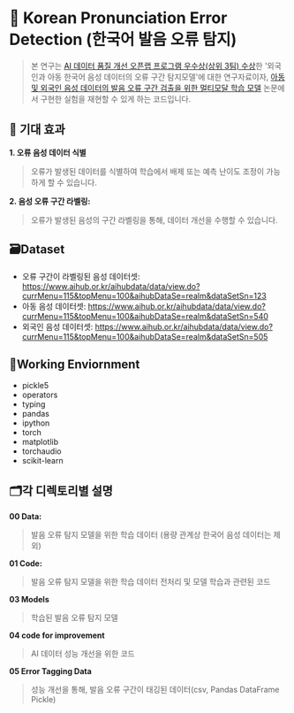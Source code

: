 # :jack_o_lantern: Korean Pronunciation Error Detection (한국어 발음 오류 탐지)
> 본 연구는  [AI 데이터 품질 개선 오픈랩 프로그램 우수상(상위 3팀) 수상](https://www.datanet.co.kr/news/articleView.html?idxno=179709)한 '외국인과 아동 한국어 음성 데이터의 오류 구간 탐지모델'에 대한 연구자료이자, 
[아동 및 외국인 음성 데이터의 발음 오류 구간 검출을 위한 멀티모달 학습 모델](https://www.dbpia.co.kr/Journal/articleDetail?nodeId=NODE11495814) 논문에서 구현한 실험을 재현할 수 있게 하는 코드입니다.

## :apple: 기대 효과
**1. 오류 음성 데이터 식별**
> 오류가 발생된 데이터를 식별하여 학습에서 배제 또는 예측 난이도 조정이 가능하게 할 수 있습니다.
 
**2. 음성 오류 구간 라벨링:**
> 오류가 발생된 음성의 구간 라벨링을 통해, 데이터 개선을 수행할 수 있습니다.

## 🗃️Dataset
* 오류 구간이 라벨링된 음성 데이터셋: https://www.aihub.or.kr/aihubdata/data/view.do?currMenu=115&topMenu=100&aihubDataSe=realm&dataSetSn=123
* 아동 음성 데이터셋: https://www.aihub.or.kr/aihubdata/data/view.do?currMenu=115&topMenu=100&aihubDataSe=realm&dataSetSn=540
* 외국인 음성 데이터셋: https://www.aihub.or.kr/aihubdata/data/view.do?currMenu=115&topMenu=100&aihubDataSe=realm&dataSetSn=505

## 🌲Working Enviornment
* pickle5
* operators
* typing
* pandas
* ipython
* torch
* matplotlib
* torchaudio
* scikit-learn


## 🗂️각 디렉토리별 설명
**00 Data:**
> 발음 오류 탐지 모델을 위한 학습 데이터 (용량 관계상 한국어 음성 데이터는 제외)

**01 Code:**
> 발음 오류 탐지 모델을 위한 학습 데이터 전처리 및 모델 학습과 관련된 코드

**03 Models**
> 학습된 발음 오류 탐지 모델

**04 code for improvement**
> AI 데이터 성능 개선을 위한 코드

**05 Error Tagging Data**
> 성능 개선을 통해, 발음 오류 구간이 태깅된 데이터(csv, Pandas DataFrame Pickle)



